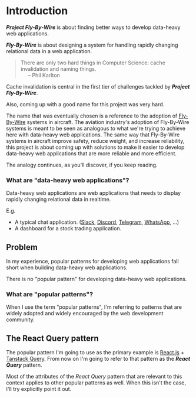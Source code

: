 # Introduction

_**Project Fly-By-Wire**_ is about finding better ways to develop data-heavy web applications.

_**Fly-By-Wire**_ is about designing a system for handling rapidly changing relational data in a web application.

<!-- prettier-ignore -->
> There are only two hard things in Computer Science: cache invalidation and naming things.<br/>
> &nbsp;&nbsp;&nbsp;&nbsp; – Phil Karlton

Cache invalidation is central in the first tier of challenges tackled by _**Project Fly-By-Wire**_.

Also, coming up with a good name for this project was very hard.

The name that was eventually chosen is a reference to the adoption of [Fly-By-Wire](https://en.wikipedia.org/wiki/Fly-by-wire) systems in aircraft. The aviation industry's adoption of Fly-By-Wire systems is meant to be seen as analogous to what we're trying to achieve here with data-heavy web applications. The same way that Fly-By-Wire systems in aircraft improve safety, reduce weight, and increase reliability, this project is about coming up with solutions to make it easier to develop data-heavy web applications that are more reliable and more efficient.

The analogy continues, as you'll discover, if you keep reading.

### What are "data-heavy web applications"?

Data-heavy web applications are web applications that needs to display rapidly changing relational data in realtime.

E.g.

-   A typical chat application. ([Slack](https://slack.com/), [Discord](https://discord.com/), [Telegram](https://telegram.org/), [WhatsApp](https://whatsapp.com/), …)
-   A dashboard for a stock trading application. <!-- TODO: give examples of dashboards for stock trading applications -->

## Problem

In my experience, popular patterns for developing web applications fall short when building data-heavy web applications.

There is no "popular pattern" for developing data-heavy web applications.

### What are "popular patterns"?

When I use the term "popular patterns", I'm referring to patterns that are widely adopted and widely encouraged by the web development community.

## The React Query pattern

The popular pattern I'm going to use as the primary example is [React.js](https://reactjs.org/) + [Tanstack Query](https://tanstack.com/query). From now on I'm going to refer to that pattern as the _**React Query**_ pattern.

<!-- TODO: motivate why The "popular pattern" can be considered The "popular pattern" -->

Most of the attributes of the _React Query_ pattern that are relevant to this context applies to other popular patterns as well. When this isn't the case, I'll try explicitly point it out.

<!-- TODO: list other popular patterns that exhibit the same limitations as the React Query pattern -->
